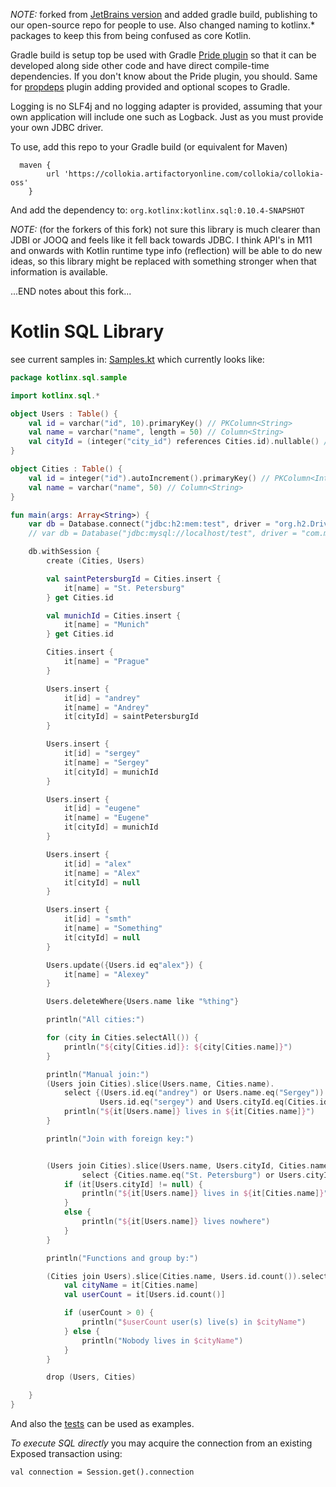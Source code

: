 _NOTE:_ forked from [JetBrains version](https://github.com/JetBrains/Exposed) and added
gradle build, publishing to our open-source repo for people to use.
Also changed naming to kotlinx.* packages to keep this from being confused as core Kotlin.

Gradle build is setup top be used with Gradle [Pride plugin](https://github.com/prezi/pride) so
that it can be developed along side other code and have direct compile-time dependencies.  If you
don't know about the Pride plugin, you should. Same for [propdeps](https://github.com/spring-projects/gradle-plugins/tree/master/propdeps-plugin)
plugin adding provided and optional scopes to Gradle.

Logging is no SLF4j and no logging adapter is provided, assuming that your own application will include
one such as Logback.  Just as you must provide your own JDBC driver.

To use, add this repo to your Gradle build (or equivalent for Maven)

```
  maven {
        url 'https://collokia.artifactoryonline.com/collokia/collokia-oss'
    }
```

And add the dependency to: `org.kotlinx:kotlinx.sql:0.10.4-SNAPSHOT`

_NOTE:_ (for the forkers of this fork) not sure this library is much clearer than JDBI or JOOQ and feels like it fell back towards JDBC.  I think API's in M11 and onwards with Kotlin runtime type info (reflection) will be able to do new ideas, so this library might be replaced with something stronger when that information is available.

...END notes about this fork...

Kotlin SQL Library
==================

see current samples in: [Samples.kt](https://github.com/Collokia/Exposed/blob/master/src/test/kotlin/kotlinx/samples/Samples.kt)
which currently looks like:

```kotlin
package kotlinx.sql.sample

import kotlinx.sql.*

object Users : Table() {
    val id = varchar("id", 10).primaryKey() // PKColumn<String>
    val name = varchar("name", length = 50) // Column<String>
    val cityId = (integer("city_id") references Cities.id).nullable() // Column<Int?>
}

object Cities : Table() {
    val id = integer("id").autoIncrement().primaryKey() // PKColumn<Int>
    val name = varchar("name", 50) // Column<String>
}

fun main(args: Array<String>) {
    var db = Database.connect("jdbc:h2:mem:test", driver = "org.h2.Driver")
    // var db = Database("jdbc:mysql://localhost/test", driver = "com.mysql.jdbc.Driver", user = "root")

    db.withSession {
        create (Cities, Users)

        val saintPetersburgId = Cities.insert {
            it[name] = "St. Petersburg"
        } get Cities.id

        val munichId = Cities.insert {
            it[name] = "Munich"
        } get Cities.id

        Cities.insert {
            it[name] = "Prague"
        }

        Users.insert {
            it[id] = "andrey"
            it[name] = "Andrey"
            it[cityId] = saintPetersburgId
        }

        Users.insert {
            it[id] = "sergey"
            it[name] = "Sergey"
            it[cityId] = munichId
        }

        Users.insert {
            it[id] = "eugene"
            it[name] = "Eugene"
            it[cityId] = munichId
        }

        Users.insert {
            it[id] = "alex"
            it[name] = "Alex"
            it[cityId] = null
        }

        Users.insert {
            it[id] = "smth"
            it[name] = "Something"
            it[cityId] = null
        }

        Users.update({Users.id eq"alex"}) {
            it[name] = "Alexey"
        }

        Users.deleteWhere{Users.name like "%thing"}

        println("All cities:")

        for (city in Cities.selectAll()) {
            println("${city[Cities.id]}: ${city[Cities.name]}")
        }

        println("Manual join:")
        (Users join Cities).slice(Users.name, Cities.name).
            select {(Users.id.eq("andrey") or Users.name.eq("Sergey")) and
                    Users.id.eq("sergey") and Users.cityId.eq(Cities.id)} forEach {
            println("${it[Users.name]} lives in ${it[Cities.name]}")
        }

        println("Join with foreign key:")


        (Users join Cities).slice(Users.name, Users.cityId, Cities.name).
                select {Cities.name.eq("St. Petersburg") or Users.cityId.isNull()} forEach {
            if (it[Users.cityId] != null) {
                println("${it[Users.name]} lives in ${it[Cities.name]}")
            }
            else {
                println("${it[Users.name]} lives nowhere")
            }
        }

        println("Functions and group by:")

        (Cities join Users).slice(Cities.name, Users.id.count()).selectAll() groupBy Cities.name forEach {
            val cityName = it[Cities.name]
            val userCount = it[Users.id.count()]

            if (userCount > 0) {
                println("$userCount user(s) live(s) in $cityName")
            } else {
                println("Nobody lives in $cityName")
            }
        }

        drop (Users, Cities)

    }
}
```

And also the [tests](https://github.com/Collokia/Exposed/tree/master/src/test/kotlin/kotlinx/sql/tests/h2) can be used as examples.

_To execute SQL directly_ you may acquire the connection from an existing Exposed transaction using:

`val connection = Session.get().connection`

